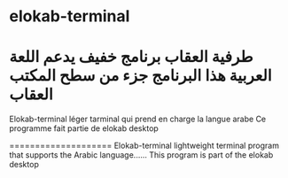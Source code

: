 # elokab-terminal

طرفية العقاب برنامج خفيف يدعم اللعة العربية
هذا البرنامج جزء من سطح المكتب العقاب
=====================

Elokab-terminal léger tarminal qui prend en charge la langue arabe
Ce programme fait partie de elokab desktop

====================
Elokab-terminal lightweight terminal program that supports the Arabic language......
This program is part of the elokab desktop

